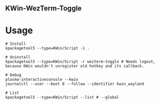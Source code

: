 KWin-WezTerm-Toggle
-------------------

# Usage

```shell
# Install
kpackagetool5 --type=KWin/Script -i .

# Uninstall
kpackagetool5 --type=KWin/Script -r wezterm-toggle # Needs logout, because KWin wouldn't unregister old hotkey and its callback.

# Debug
plasma-interactiveconsole --kwin
journalctl --user --boot 0 --follow --identifier kwin_wayland

# List
kpackagetool5 --type=KWin/Script --list # --global
```
